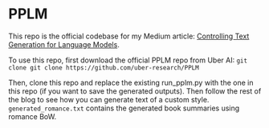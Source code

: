 # PPLM
This repo is the official codebase for my Medium article: [Controlling Text Generation for Language Models](https://towardsdatascience.com/controlling-text-generation-from-language-models-6334935e80cf?source=friends_link&sk=ead0e199030d9580f20fbce748f0c108).

To use this repo, first download the official PPLM repo from Uber AI:
`git clone git clone https://github.com/uber-research/PPLM`

Then, clone this repo and replace the existing run_pplm.py with the one in this repo (if you want to save the generated outputs).
Then follow the rest of the blog to see how you can generate text of a custom style. 
`generated_romance.txt` contains the generated book summaries using romance BoW.
